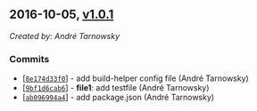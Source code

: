 ## 2016-10-05, [v1.0.1](https://github.com/lotterfriends/my-test-repo/releases/tag/1.0.1)

*Created by: André Tarnowsky*

### Commits
  - [[`8e174d33f0`](https://github.com/lotterfriends/my-test-repo/commit/8e174d33f014be9bdf2271cd2fbe8e7fd92a62ff)] - add build-helper config file (André Tarnowsky)
  - [[`9bf1d6cab6`](https://github.com/lotterfriends/my-test-repo/commit/9bf1d6cab69d2ffef8d7244e0a25c6b2afe54b64)] - **file1**: add testfile (André Tarnowsky)
  - [[`ab096994a4`](https://github.com/lotterfriends/my-test-repo/commit/ab096994a4c2ac1bb3b0851ddc993a460a9d3e15)] - add package.json (André Tarnowsky)
